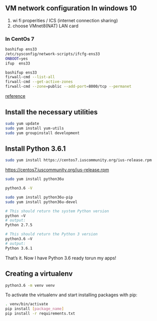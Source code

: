 ## VM network configuration In windows 10
 1. wi fi properities / ICS (internet connection sharing)
 1. choose VMnet8(NAT) LAN card 

### In CentOs 7  

```bash
bashifup ens33
/etc/sysconfig/network-scripts/ifcfg-ens33
ONBOOT=yes
ifup  ens33
```

```bash
bashifup ens33
firwall-cmd --list-all
firwall-cmd --get-active-zones
firwall-cmd --zone=public --add-port=8000/tcp --permanet
```

[reference](https://janikarhunen.fi/how-to-install-python-3-6-1-on-centos-7.html)
## Install the necessary utilities
```bash
sudo yum update
sudo yum install yum-utils
sudo yum groupinstall development     
```

## Install Python 3.6.1

```bash
sudo yum install https://centos7.iuscommunity.org/ius-release.rpm
```
https://centos7.iuscommunity.org/ius-release.rpm


```bash
sudo yum install python36u
```

```bash
python3.6 -V
```

```bash
sudo yum install python36u-pip
sudo yum install python36u-devel
```

```bash
# This should return the system Python version
python –V
# output:
Python 2.7.5

# This should return the Python 3 version
python3.6 –V
# output:
Python 3.6.1
```

That’s it. Now I have Python 3.6 ready torun my apps! 

## Creating a virtualenv

```bash
python3.6 -m venv venv
```
To activate the virtualenv and start installing packages with pip:
```bash
. venv/bin/activate
pip install [package_name]
pip install -r requirements.txt
```
